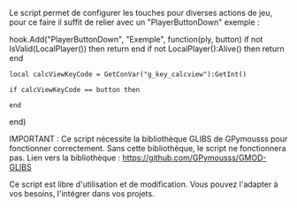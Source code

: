 Le script permet de configurer les touches pour diverses actions de jeu, pour ce faire il suffit de relier avec un "PlayerButtonDown" exemple :

hook.Add("PlayerButtonDown", "Exemple", function(ply, button)
	if not IsValid(LocalPlayer()) then return end
	if not LocalPlayer():Alive() then return end

	local calcViewKeyCode = GetConVar("g_key_calcview"):GetInt()

	if calcViewKeyCode == button then

	end
end)

IMPORTANT : Ce script nécessite la bibliothèque GLIBS de GPymousss pour fonctionner correctement.
Sans cette bibliothèque, le script ne fonctionnera pas.
Lien vers la bibliothèque : https://github.com/GPymousss/GMOD-GLIBS

Ce script est libre d'utilisation et de modification. Vous pouvez l'adapter à vos besoins, l'intégrer dans vos projets.
